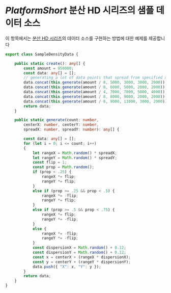 ﻿---
제목: 데이터 차트 구성 요소 - 네이티브 $PlatformShort$ | $ProductName$
_description: 컴포지트 차트 뷰를 만들기 위해 동일한 플롯 영역에 여러 개의 시각적 요소 인스턴스를 표시하는 데이터 차트를 만듭니다.
_keywords: $ProductName$, $PlatformShort$, Native $PlatformShort$ Components Suite, Native $PlatformShort$ Controls, Native $PlatformShort$ Components, Native $PlatformShort$ Components Library, $PlatformShort$ Chart, $PlatformShort$ Data Chart Control, $PlatformShort$ Data Chart Example, $PlatformShort$ Data Chart Component, $PlatformShort$ Data Chart
_language: kr
---
# $PlatformShort$ 분산 HD 시리즈의 샘플 데이터 소스

이 항목에서는 [분산 HD 시리즈](data-chart-type-polar-series.md)의 데이터 소스를 구현하는 방법에 대한 예제를 제공합니다


```ts
export class SampleDensityData {

    public static create(): any[] {
        const amount = 950000;
        const data: any[] = [];
        // generating a lot of data points that spread from specified X/Y center
        data.concat(this.generate(amount / 8, 5000, 3000, 3000, 2000));
        data.concat(this.generate(amount / 8, 6000, 5000, 2000, 2000));
        data.concat(this.generate(amount / 4, 7000, 7000, 5000, 4000));
        data.concat(this.generate(amount / 8, 8000, 9000, 2000, 2000));
        data.concat(this.generate(amount / 8, 9000, 11000, 3000, 2000));
        return data;
    }

    public static generate(count: number,
        centerX: number, centerY: number,
        spreadX: number, spreadY: number): any[] {

        const data: any[] = [];
        for (let i = 0; i <= count; i++)
        {
            let rangeX = Math.random() * spreadX;
            let rangeY = Math.random() * spreadY;
            const flip = 1;
            const prop = Math.random();
            if (prop < .25) {
                rangeX *= flip;
                rangeY *= flip;
            }
            else if (prop >= .25 && prop < .5) {
                rangeX *= -flip;
                rangeY *= flip;
            }
            else if (prop >= .5 && prop < .75) {
                rangeX *= flip;
                rangeY *= -flip;
            }
            else {
                rangeX *= -flip;
                rangeY *= -flip;
            }
            const dispersionX = Math.random() + 0.12;
            const dispersionY = Math.random() + 0.12;
            const x = centerX + (rangeX * dispersionX);
            const y = centerY + (rangeY * dispersionY);
            data.push({ "X": x, "Y": y });
        }
        return data;
    }
}
```
